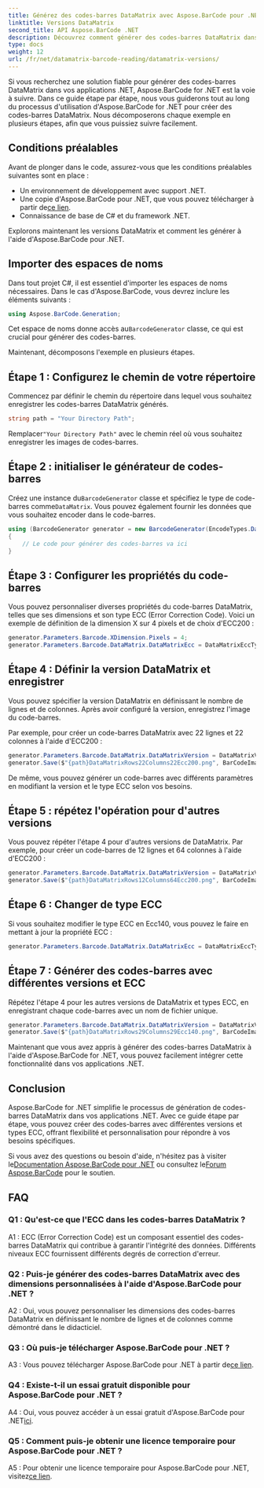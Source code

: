 ```yaml
---
title: Générez des codes-barres DataMatrix avec Aspose.BarCode pour .NET
linktitle: Versions DataMatrix
second_title: API Aspose.BarCode .NET
description: Découvrez comment générer des codes-barres DataMatrix dans .NET à l'aide d'Aspose.BarCode pour .NET. Dimensions personnalisées, prise en charge ECC et bien plus encore.
type: docs
weight: 12
url: /fr/net/datamatrix-barcode-reading/datamatrix-versions/
---
```

Si vous recherchez une solution fiable pour générer des codes-barres DataMatrix dans vos applications .NET, Aspose.BarCode for .NET est la voie à suivre. Dans ce guide étape par étape, nous vous guiderons tout au long du processus d'utilisation d'Aspose.BarCode for .NET pour créer des codes-barres DataMatrix. Nous décomposerons chaque exemple en plusieurs étapes, afin que vous puissiez suivre facilement.

## Conditions préalables

Avant de plonger dans le code, assurez-vous que les conditions préalables suivantes sont en place :
- Un environnement de développement avec support .NET.
-  Une copie d'Aspose.BarCode pour .NET, que vous pouvez télécharger à partir de[ce lien](https://releases.aspose.com/barcode/net/).
- Connaissance de base de C# et du framework .NET.

Explorons maintenant les versions DataMatrix et comment les générer à l'aide d'Aspose.BarCode pour .NET.

## Importer des espaces de noms

Dans tout projet C#, il est essentiel d'importer les espaces de noms nécessaires. Dans le cas d'Aspose.BarCode, vous devrez inclure les éléments suivants :

```csharp
using Aspose.BarCode.Generation;
```

 Cet espace de noms donne accès au`BarcodeGenerator` classe, ce qui est crucial pour générer des codes-barres.

Maintenant, décomposons l'exemple en plusieurs étapes.

## Étape 1 : Configurez le chemin de votre répertoire

Commencez par définir le chemin du répertoire dans lequel vous souhaitez enregistrer les codes-barres DataMatrix générés.

```csharp
string path = "Your Directory Path";
```

 Remplacer`"Your Directory Path"` avec le chemin réel où vous souhaitez enregistrer les images de codes-barres.

## Étape 2 : initialiser le générateur de codes-barres

 Créez une instance du`BarcodeGenerator` classe et spécifiez le type de code-barres comme`DataMatrix`. Vous pouvez également fournir les données que vous souhaitez encoder dans le code-barres.

```csharp
using (BarcodeGenerator generator = new BarcodeGenerator(EncodeTypes.DataMatrix, "Åspóse.Barcóde©"))
{
    // Le code pour générer des codes-barres va ici
}
```

## Étape 3 : Configurer les propriétés du code-barres

Vous pouvez personnaliser diverses propriétés du code-barres DataMatrix, telles que ses dimensions et son type ECC (Error Correction Code). Voici un exemple de définition de la dimension X sur 4 pixels et de choix d'ECC200 :

```csharp
generator.Parameters.Barcode.XDimension.Pixels = 4;
generator.Parameters.Barcode.DataMatrix.DataMatrixEcc = DataMatrixEccType.Ecc200;
```

## Étape 4 : Définir la version DataMatrix et enregistrer

Vous pouvez spécifier la version DataMatrix en définissant le nombre de lignes et de colonnes. Après avoir configuré la version, enregistrez l'image du code-barres.

Par exemple, pour créer un code-barres DataMatrix avec 22 lignes et 22 colonnes à l'aide d'ECC200 :

```csharp
generator.Parameters.Barcode.DataMatrix.DataMatrixVersion = DataMatrixVersion.ECC200_22x22;
generator.Save($"{path}DataMatrixRows22Columns22Ecc200.png", BarCodeImageFormat.Png);
```

De même, vous pouvez générer un code-barres avec différents paramètres en modifiant la version et le type ECC selon vos besoins.

## Étape 5 : répétez l'opération pour d'autres versions

Vous pouvez répéter l'étape 4 pour d'autres versions de DataMatrix. Par exemple, pour créer un code-barres de 12 lignes et 64 colonnes à l'aide d'ECC200 :

```csharp
generator.Parameters.Barcode.DataMatrix.DataMatrixVersion = DataMatrixVersion.DMRE_12x64;
generator.Save($"{path}DataMatrixRows12Columns64Ecc200.png", BarCodeImageFormat.Png);
```

## Étape 6 : Changer de type ECC

Si vous souhaitez modifier le type ECC en Ecc140, vous pouvez le faire en mettant à jour la propriété ECC :

```csharp
generator.Parameters.Barcode.DataMatrix.DataMatrixEcc = DataMatrixEccType.Ecc140;
```

## Étape 7 : Générer des codes-barres avec différentes versions et ECC

Répétez l'étape 4 pour les autres versions de DataMatrix et types ECC, en enregistrant chaque code-barres avec un nom de fichier unique.

```csharp
generator.Parameters.Barcode.DataMatrix.DataMatrixVersion = DataMatrixVersion.ECC000_140_29x29;
generator.Save($"{path}DataMatrixRows29Columns29Ecc140.png", BarCodeImageFormat.Png);
```

Maintenant que vous avez appris à générer des codes-barres DataMatrix à l'aide d'Aspose.BarCode for .NET, vous pouvez facilement intégrer cette fonctionnalité dans vos applications .NET.

## Conclusion

Aspose.BarCode for .NET simplifie le processus de génération de codes-barres DataMatrix dans vos applications .NET. Avec ce guide étape par étape, vous pouvez créer des codes-barres avec différentes versions et types ECC, offrant flexibilité et personnalisation pour répondre à vos besoins spécifiques.

 Si vous avez des questions ou besoin d'aide, n'hésitez pas à visiter le[Documentation Aspose.BarCode pour .NET](https://reference.aspose.com/barcode/net/) ou consultez le[Forum Aspose.BarCode](https://forum.aspose.com/c/barcode/13) pour le soutien.

## FAQ

### Q1 : Qu'est-ce que l'ECC dans les codes-barres DataMatrix ?

A1 : ECC (Error Correction Code) est un composant essentiel des codes-barres DataMatrix qui contribue à garantir l'intégrité des données. Différents niveaux ECC fournissent différents degrés de correction d'erreur.

### Q2 : Puis-je générer des codes-barres DataMatrix avec des dimensions personnalisées à l'aide d'Aspose.BarCode pour .NET ?

A2 : Oui, vous pouvez personnaliser les dimensions des codes-barres DataMatrix en définissant le nombre de lignes et de colonnes comme démontré dans le didacticiel.

### Q3 : Où puis-je télécharger Aspose.BarCode pour .NET ?

 A3 : Vous pouvez télécharger Aspose.BarCode pour .NET à partir de[ce lien](https://releases.aspose.com/barcode/net/).

### Q4 : Existe-t-il un essai gratuit disponible pour Aspose.BarCode pour .NET ?

 A4 : Oui, vous pouvez accéder à un essai gratuit d'Aspose.BarCode pour .NET[ici](https://releases.aspose.com/).

### Q5 : Comment puis-je obtenir une licence temporaire pour Aspose.BarCode pour .NET ?

 A5 : Pour obtenir une licence temporaire pour Aspose.BarCode pour .NET, visitez[ce lien](https://purchase.aspose.com/temporary-license/).